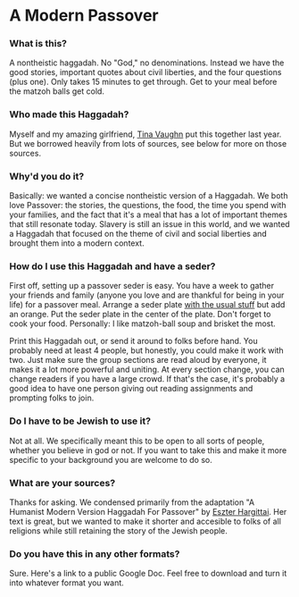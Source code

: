 A Modern Passover
========

### What is this?
A nontheistic haggadah. No "God," no denominations. Instead we have the good stories, important quotes about civil liberties, and the four questions (plus one). Only takes 15 minutes to get through. Get to your meal before the matzoh balls get cold. 

### Who made this Haggadah?

Myself and my amazing girlfriend, [Tina Vaughn](http://tinamvaughn.com) put this together last year. But we borrowed heavily from lots of sources, see below for more on those sources.

### Why'd you do it?

Basically: we wanted a concise nontheistic version of a Haggadah. We both love Passover: the stories, the questions, the food, the time you spend with your families, and the fact that it's a meal that has a lot of important themes that still resonate today. Slavery is still an issue in this world, and we wanted a Haggadah that focused on the theme of civil and social liberties and brought them into a modern context.

### How do I use this Haggadah and have a seder?

First off, setting up a passover seder is easy. You have a week to gather your friends and family (anyone you love and are thankful for being in your life) for a passover meal. Arrange a seder plate [with the usual stuff](https://en.wikipedia.org/wiki/Passover_Seder_Plate) but add an orange. Put the seder plate in the center of the plate. Don't forget to cook your food. Personally: I like matzoh-ball soup and brisket the most. 

Print this Haggadah out, or send it around to folks before hand. You probably need at least 4 people, but honestly, you could make it work with two. Just make sure the group sections are read aloud by everyone, it makes it a lot more powerful and uniting. At every section change, you can change readers if you have a large crowd. If that's the case, it's probably a good idea to have one person giving out reading assignments and prompting folks to join.

### Do I have to be Jewish to use it?

Not at all. We specifically meant this to be open to all sorts of people, whether you believe in god or not. If you want to take this and make it more specific to your background you are welcome to do so. 

### What are your sources?

Thanks for asking. We condensed primarily from the adaptation "A Humanist Modern Version Haggadah For Passover" by [Eszter Hargittai](http://www.twitter.com/eszter). Her text is great, but we wanted to make it shorter and accesible to folks of all religions while still retaining the story of the Jewish people.

### Do you have this in any other formats?

Sure. Here's a link to a public Google Doc. Feel free to download and turn it into whatever format you want.
